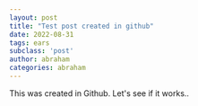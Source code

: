 ```yaml
---
layout: post
title: "Test post created in github"
date: 2022-08-31
tags: ears
subclass: 'post'
author: abraham
categories: abraham
---
```


This was created in Github. Let's see if it works..
